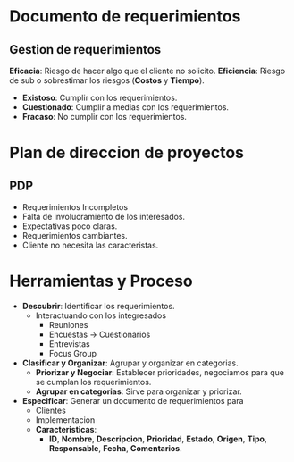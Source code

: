 # Documento de requerimientos
## Gestion de requerimientos

**Eficacia**: Riesgo de hacer algo que el cliente no solicito.
**Eficiencia**: Riesgo de sub o sobrestimar los riesgos (**Costos** y **Tiempo**).
- **Existoso**: Cumplir con los requerimientos.
- **Cuestionado**: Cumplir a medias con los requerimientos.
- **Fracaso**: No cumplir con los requerimientos.

# Plan de direccion de proyectos
## PDP
- Requerimientos Incompletos
- Falta de involucramiento de los interesados.
- Expectativas poco claras.
- Requerimientos cambiantes.
- Cliente no necesita las caracteristas.


# Herramientas  y Proceso
- **Descubrir**: Identificar los requerimientos.
	- Interactuando con los integresados
		- Reuniones
		- Encuestas -> Cuestionarios
		- Entrevistas
		- Focus Group
- **Clasificar y Organizar**: Agrupar y organizar en categorias.
	- **Priorizar y Negociar**: Establecer prioridades, negociamos para que se cumplan los requerimientos.
	- **Agrupar en categorias**: Sirve para organizar y priorizar.
- **Especificar**: Generar un documento de requerimientos para 
	- Clientes
	- Implementacion
	- **Caracteristicas**:
		- **ID**, **Nombre**, **Descripcion**, **Prioridad**, **Estado**, **Origen**, **Tipo**, **Responsable**, **Fecha**, **Comentarios**. 